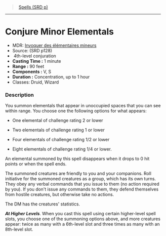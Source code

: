 ﻿---
!SpellItem
Name: Conjure Minor Elementals
AltName: '[Invoquer des élémentaires mineurs](hd_spells_invoquer_des_elementaires_mineurs.md)'
Type: conjuration
Level: 4
CastingTime: 1 minute
Range: 90 feet
Components: V, S
Duration: Concentration, up to 1 hour
Classes: Druid, Wizard
Family: SpellVO
Source: (SRD p128)
Id: spells_vo.md#conjure-minor-elementals
ParentLink: spells_vo.md#spells-srd-p
ParentName: Spells (SRD p)
NameLevel: 1
Attributes:
  Name: Conjure Minor Elementals
  Markdown: >+
    # <!--Name-->Conjure Minor Elementals<!--/Name-->


    - MDR: <!--AltName-->[Invoquer des élémentaires mineurs](hd_spells_invoquer_des_elementaires_mineurs.md)<!--/AltName-->

    - Source: <!--Source-->(SRD p128)<!--/Source-->

    -  <!--Level-->4<!--/Level-->th-level <!--Type-->conjuration<!--/Type-->

    - **Casting Time :** <!--CastingTime-->1 minute<!--/CastingTime-->

    - **Range :** <!--Range-->90 feet<!--/Range-->

    - **Components :** <!--Components-->V, S<!--/Components-->

    - **Duration :** <!--Duration-->Concentration, up to 1 hour<!--/Duration-->

    - Classes: <!--Classes-->Druid, Wizard<!--/Classes-->


    ### Description


    You summon elementals that appear in unoccupied spaces that you can see within range. You choose one the following options for what appears:


    * One elemental of challenge rating 2 or lower


    * Two elementals of challenge rating 1 or lower


    * Four elementals of challenge rating 1/2 or lower


    * Eight elementals of challenge rating 1/4 or lower.


    An elemental summoned by this spell disappears when it drops to 0 hit points or when the spell ends.


    The summoned creatures are friendly to you and your companions. Roll initiative for the summoned creatures as a group, which has its own turns. They obey any verbal commands that you issue to them (no action required by you). If you don't issue any commands to them, they defend themselves from hostile creatures, but otherwise take no actions.


    The DM has the creatures' statistics.


    **_At Higher Levels_**. When you cast this spell using certain higher-level spell slots, you choose one of the summoning options above, and more creatures appear: twice as many with a 6th-level slot and three times as many with an 8th-level slot.

  AltName: '[Invoquer des élémentaires mineurs](hd_spells_invoquer_des_elementaires_mineurs.md)'
  Source: (SRD p128)
  Level: 4
  Type: conjuration
  CastingTime: 1 minute
  Range: 90 feet
  Components: V, S
  Duration: Concentration, up to 1 hour
  Classes: Druid, Wizard
AttributesDictionary: >+
  Name: Conjure Minor Elementals

  Markdown: >+

    # <!--Name-->Conjure Minor Elementals<!--/Name-->





    - MDR: <!--AltName-->[Invoquer des élémentaires mineurs](hd_spells_invoquer_des_elementaires_mineurs.md)<!--/AltName-->



    - Source: <!--Source-->(SRD p128)<!--/Source-->



    -  <!--Level-->4<!--/Level-->th-level <!--Type-->conjuration<!--/Type-->



    - **Casting Time :** <!--CastingTime-->1 minute<!--/CastingTime-->



    - **Range :** <!--Range-->90 feet<!--/Range-->



    - **Components :** <!--Components-->V, S<!--/Components-->



    - **Duration :** <!--Duration-->Concentration, up to 1 hour<!--/Duration-->



    - Classes: <!--Classes-->Druid, Wizard<!--/Classes-->





    ### Description





    You summon elementals that appear in unoccupied spaces that you can see within range. You choose one the following options for what appears:





    * One elemental of challenge rating 2 or lower





    * Two elementals of challenge rating 1 or lower





    * Four elementals of challenge rating 1/2 or lower





    * Eight elementals of challenge rating 1/4 or lower.





    An elemental summoned by this spell disappears when it drops to 0 hit points or when the spell ends.





    The summoned creatures are friendly to you and your companions. Roll initiative for the summoned creatures as a group, which has its own turns. They obey any verbal commands that you issue to them (no action required by you). If you don't issue any commands to them, they defend themselves from hostile creatures, but otherwise take no actions.





    The DM has the creatures' statistics.





    **_At Higher Levels_**. When you cast this spell using certain higher-level spell slots, you choose one of the summoning options above, and more creatures appear: twice as many with a 6th-level slot and three times as many with an 8th-level slot.



  AltName: '[Invoquer des élémentaires mineurs](hd_spells_invoquer_des_elementaires_mineurs.md)'

  Source: (SRD p128)

  Level: 4

  Type: conjuration

  CastingTime: 1 minute

  Range: 90 feet

  Components: V, S

  Duration: Concentration, up to 1 hour

  Classes: Druid, Wizard

---
> [Spells (SRD p)](srd_spells.md)

---

# Conjure Minor Elementals

- MDR: [Invoquer des élémentaires mineurs](hd_spells_invoquer_des_elementaires_mineurs.md)
- Source: (SRD p128)
-  4th-level conjuration
- **Casting Time :** 1 minute
- **Range :** 90 feet
- **Components :** V, S
- **Duration :** Concentration, up to 1 hour
- Classes: Druid, Wizard

### Description

You summon elementals that appear in unoccupied spaces that you can see within range. You choose one the following options for what appears:

* One elemental of challenge rating 2 or lower

* Two elementals of challenge rating 1 or lower

* Four elementals of challenge rating 1/2 or lower

* Eight elementals of challenge rating 1/4 or lower.

An elemental summoned by this spell disappears when it drops to 0 hit points or when the spell ends.

The summoned creatures are friendly to you and your companions. Roll initiative for the summoned creatures as a group, which has its own turns. They obey any verbal commands that you issue to them (no action required by you). If you don't issue any commands to them, they defend themselves from hostile creatures, but otherwise take no actions.

The DM has the creatures' statistics.

**_At Higher Levels_**. When you cast this spell using certain higher-level spell slots, you choose one of the summoning options above, and more creatures appear: twice as many with a 6th-level slot and three times as many with an 8th-level slot.

